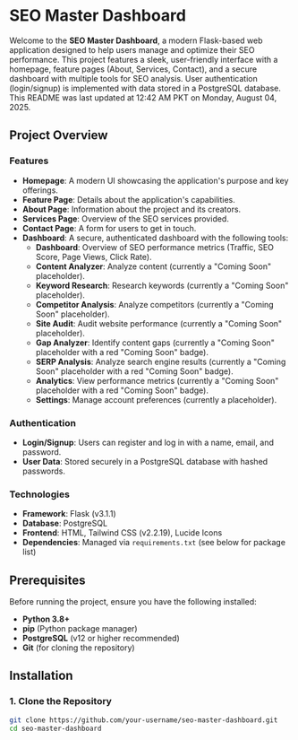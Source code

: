# SEO Master Dashboard

Welcome to the **SEO Master Dashboard**, a modern Flask-based web application designed to help users manage and optimize their SEO performance. This project features a sleek, user-friendly interface with a homepage, feature pages (About, Services, Contact), and a secure dashboard with multiple tools for SEO analysis. User authentication (login/signup) is implemented with data stored in a PostgreSQL database. This README was last updated at 12:42 AM PKT on Monday, August 04, 2025.

## Project Overview

### Features
- **Homepage**: A modern UI showcasing the application's purpose and key offerings.
- **Feature Page**: Details about the application's capabilities.
- **About Page**: Information about the project and its creators.
- **Services Page**: Overview of the SEO services provided.
- **Contact Page**: A form for users to get in touch.
- **Dashboard**: A secure, authenticated dashboard with the following tools:
  - **Dashboard**: Overview of SEO performance metrics (Traffic, SEO Score, Page Views, Click Rate).
  - **Content Analyzer**: Analyze content (currently a "Coming Soon" placeholder).
  - **Keyword Research**: Research keywords (currently a "Coming Soon" placeholder).
  - **Competitor Analysis**: Analyze competitors (currently a "Coming Soon" placeholder).
  - **Site Audit**: Audit website performance (currently a "Coming Soon" placeholder).
  - **Gap Analyzer**: Identify content gaps (currently a "Coming Soon" placeholder with a red "Coming Soon" badge).
  - **SERP Analysis**: Analyze search engine results (currently a "Coming Soon" placeholder with a red "Coming Soon" badge).
  - **Analytics**: View performance metrics (currently a "Coming Soon" placeholder with a red "Coming Soon" badge).
  - **Settings**: Manage account preferences (currently a placeholder).

### Authentication
- **Login/Signup**: Users can register and log in with a name, email, and password.
- **User Data**: Stored securely in a PostgreSQL database with hashed passwords.

### Technologies
- **Framework**: Flask (v3.1.1)
- **Database**: PostgreSQL
- **Frontend**: HTML, Tailwind CSS (v2.2.19), Lucide Icons
- **Dependencies**: Managed via `requirements.txt` (see below for package list)

## Prerequisites

Before running the project, ensure you have the following installed:
- **Python 3.8+**
- **pip** (Python package manager)
- **PostgreSQL** (v12 or higher recommended)
- **Git** (for cloning the repository)

## Installation

### 1. Clone the Repository
```bash
git clone https://github.com/your-username/seo-master-dashboard.git
cd seo-master-dashboard
